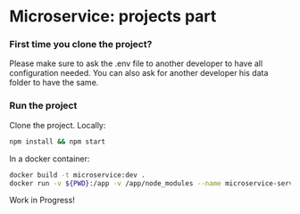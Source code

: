 # Microservice: projects part

### First time you clone the project?
Please make sure to ask the .env file to another developer to have all configuration needed.
You can also ask for another developer his data folder to have the same.

### Run the project

Clone the project.
Locally:
```BASH
npm install && npm start
```
In a docker container:
```BASH
docker build -t microservice:dev .
docker run -v ${PWD}:/app -v /app/node_modules --name microservice-server -p 3000:3000 --rm microservice:dev
```

Work in Progress!
